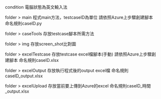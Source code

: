 condition
  電腦狀態為英文輸入法

folder > main
  程式main方法，testcaseID為單位
  請依照Azure上步驟創建腳本
  命名規則caseID.py

folder > caseTools
  存放testcase腳本所需方法

folder > img
  存放screen_shot比對圖

folder > excelTestcase
  存放testcase excel檔腳本(手動)
  請依照Azure上步驟創建腳本
  命名規則caseID.xlsx

folder > excelOutput
  存放執行程式後的output excel檔
  命名規則caseID_output.xlsx

folder > excelUpload
  存放當前要上傳到Azure的excel
  命名規則caseID_時間_output.xlsx
